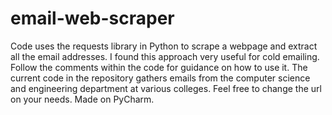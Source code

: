 # email-web-scraper
 Code uses the requests library in Python to scrape a webpage and extract all the email addresses. I found this approach very useful for cold emailing. Follow the comments within the code for guidance on how to use it. The current code in the repository gathers emails from the computer science and engineering department at various colleges. Feel free to change the url on your needs. Made on PyCharm.
